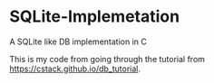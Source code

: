 # SQLite-Implemetation
A SQLite like DB implementation in C

This is my code from going through the tutorial from https://cstack.github.io/db_tutorial.

